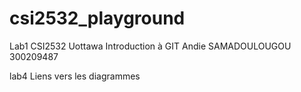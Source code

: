 # csi2532_playground
 
Lab1 CSI2532 Uottawa 
Introduction à GIT 
Andie SAMADOULOUGOU 300209487


lab4 Liens vers les diagrammes 
